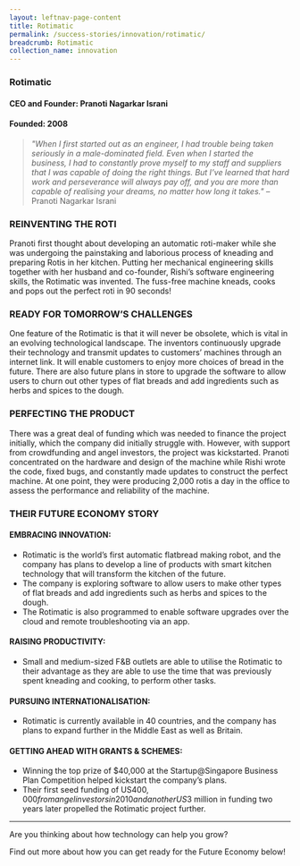 ```yaml
---
layout: leftnav-page-content
title: Rotimatic
permalink: /success-stories/innovation/rotimatic/
breadcrumb: Rotimatic
collection_name: innovation
---
```


### **Rotimatic**
<h4 class="no-margin-top">CEO and Founder: Pranoti Nagarkar Israni</h4>
<h4 class="no-margin-top">Founded: 2008</h4>

<blockquote>
    <i>"When I first started out as an engineer, I had trouble being taken seriously in a male-dominated field. Even when I started the business, I had to constantly prove myself to my staff and suppliers that I was capable of doing the right things. But I’ve learned that hard work and perseverance will always pay off, and you are more than capable of realising your dreams, no matter how long it takes."</i> – Pranoti Nagarkar Israni
</blockquote>

### **REINVENTING THE ROTI**

Pranoti first thought about developing an automatic roti-maker while she was undergoing the painstaking and laborious process of kneading and preparing Rotis in her kitchen. Putting her mechanical engineering skills together with her husband and co-founder, Rishi’s software engineering skills, the Rotimatic was invented. The fuss-free machine kneads, cooks and pops out the perfect roti in 90 seconds!


### **READY FOR TOMORROW’S CHALLENGES**

One feature of the Rotimatic is that it will never be obsolete, which is vital in an evolving technological landscape. The inventors continuously upgrade their technology and transmit updates to customers’ machines through an internet link. It will enable customers to enjoy more choices of bread in the future. There are also future plans in store to upgrade the software to allow users to churn out other types of flat breads and add ingredients such as herbs and spices to the dough.


### **PERFECTING THE PRODUCT**

There was a great deal of funding which was needed to finance the project initially, which the company did initially struggle with. However, with support from crowdfunding and angel investors, the project was kickstarted. Pranoti concentrated on the hardware and design of the machine while Rishi wrote the code, fixed bugs, and constantly made updates to construct the perfect machine. At one point, they were producing 2,000 rotis a day in the office to assess the performance and reliability of the machine.


### **THEIR FUTURE ECONOMY STORY**

#### **EMBRACING INNOVATION:**
*	Rotimatic is the world’s first automatic flatbread making robot, and the company has plans to develop a line of products with smart kitchen technology that will transform the kitchen of the future.
* The company is exploring software to allow users to make other types of flat breads and add ingredients such as herbs and spices to the dough.
* The Rotimatic is also programmed to enable software upgrades over the cloud and remote troubleshooting via an app.

#### **RAISING PRODUCTIVITY:**
* Small and medium-sized F&B outlets are able to utilise the Rotimatic to their advantage as they are able to use the time that was previously spent kneading and cooking, to perform other tasks.

#### **PURSUING INTERNATIONALISATION:**
* Rotimatic is currently available in 40 countries, and the company has plans to expand further in the Middle East as well as Britain.

#### **GETTING AHEAD WITH GRANTS & SCHEMES:**
* Winning the top prize of $40,000 at the Startup@Singapore Business Plan Competition helped kickstart the company’s plans.
* Their first seed funding of US$400,000 from angel investors in 2010 and another US$3 million in funding two years later propelled the Rotimatic project further.

---

Are you thinking about how technology can help you grow?

Find out more about how you can get ready for the Future Economy below!
